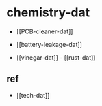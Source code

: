 
# chemistry-dat

- [[PCB-cleaner-dat]]

- [[battery-leakage-dat]]

- [[vinegar-dat]] - [[rust-dat]]


## ref 

- [[tech-dat]]
